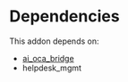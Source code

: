 # Dependencies

This addon depends on:

- [ai_oca_bridge](https://github.com/bringout/oca-ai)
- helpdesk_mgmt
